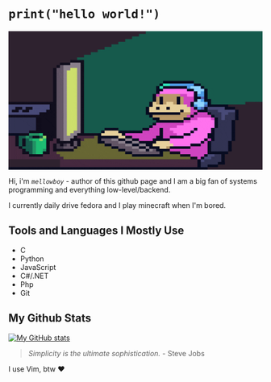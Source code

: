 # `print("hello world!")`

<img align="center" alt="GIF" src="./images/coding.gif" width="100%" height="275" />

Hi, i'm _`mellowboy`_ - author of this github page and I am a big fan of systems programming and everything low-level/backend. 

I currently daily drive fedora and I play minecraft when I'm bored.

## Tools and Languages I Mostly Use

- C
- Python
- JavaScript
- C#/.NET
- Php
- Git

## My Github Stats

[![My GitHub stats](https://github-readme-stats.vercel.app/api?username=mellowboyXD&show_icons=true&theme=dark)](https://github.com/anuraghazra/github-readme-stats)

>
>  *Simplicity is the ultimate sophistication.* - Steve Jobs
>

I use Vim, btw ❤️
